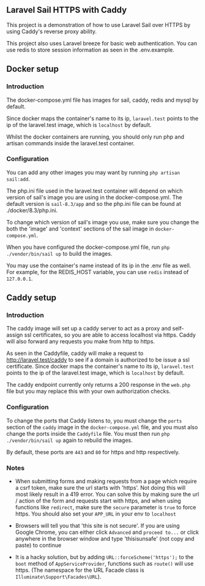 ## Laravel Sail HTTPS with Caddy

This project is a demonstration of how to use Laravel Sail over HTTPS by using Caddy's reverse proxy ability.

This project also uses Laravel breeze for basic web authentication. You can use redis to store session information
as seen in the .env.example.

## Docker setup

### Introduction

The docker-compose.yml file has images for sail, caddy, redis and mysql by default.

Since docker maps the container's name to its ip, `laravel.test` points to the ip of the
laravel.test image, which is `localhost` by default.

Whilst the docker containers are running, you should only run php and artisan commands inside the laravel.test container.

### Configuration

You can add any other images you may want by running `php artisan sail:add`.

The php.ini file used in the laravel.test container will depend on which version of sail's image you are using in the
docker-compose.yml. The default version is `sail-8.3/app` and so the php.ini file can be found at ./docker/8.3/php.ini.

To change which version of sail's image you use, make sure you change the both the 'image' and 'context' sections of the
sail image in `docker-compose.yml`.

When you have configured the docker-compose.yml file, run `php ./vendor/bin/sail up` to build the images.

You may use the container's name instead of its ip in the .env file as well. For example, for the REDIS_HOST variable,
you can use `redis` instead of `127.0.0.1`.

## Caddy setup

### Introduction

The caddy image will set up a caddy server to act as a proxy and self-assign ssl certificates, so you are able to access
localhost via https. Caddy will also forward any requests you make from http to https.

As seen in the Caddyfile, caddy will make a request to http://laravel.test/caddy to see if a domain is authorized to be
issue a ssl certificate. Since docker maps the container's name to its ip, `laravel.test` points to the ip of the
laravel.test image, which is `localhost` by default.

The caddy endpoint currently only returns a 200 response in the `web.php` file but you may
replace this with your own authorization checks.

### Configuration

To change the ports that Caddy listens to, you must change the `ports` section of the `caddy` image in the
`docker-compose.yml` file, and you must also change the ports inside the `Caddyfile` file. You must then run
`php ./vendor/bin/sail up` again to rebuild the images.

By default, these ports are `443` and `80` for https and http respectively.

### Notes

- When submitting forms and making requests from a page which require a csrf token, make sure the url starts with 'https'.
Not doing this will most likely result in a 419 error. You can solve this by making sure the url / action of the form 
and requests start with https, and when using functions like `redirect`, make sure the `secure` parameter is `true` to 
force https. You should also set your `APP_URL` in your env to `localhost`


- Browsers will tell you that 'this site is not secure'. If you are using Google Chrome, you can either click `Advanced`
and `proceed to...` or click anywhere in the browser window and type 'thisisunsafe' (not copy and paste) to continue


- It is a hacky solution, but by adding `URL::forceScheme('https');` to the `boot` method of `AppServiceProvider`, functions such as
`route()` will use https. (The namespace for the URL Facade class is `Illuminate\Support\Facades\URL`).

